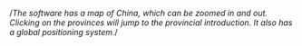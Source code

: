 /*The software has a map of China, which can be zoomed in and out. Clicking on the provinces will jump to the provincial introduction. It also has a global positioning system.*/
